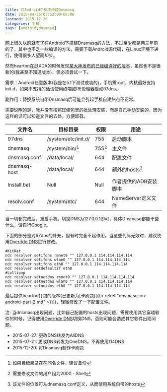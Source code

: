 ```yaml
---
title: 在Android手机中搭建Dnsmasq
date: 2015-04-26T03:53:00+08:00
lastmod: 2015-12-20
categories: 手机
tags: [android,dnsmasq]
---
```


网上很久以前就有了在Android下搭建Dnsmasq的方法，不过至少都是两三年前的了，其中也不乏一些编译的方法，需要下载Android源代码，在Linux环境下进行，使得很多人望而却步。

然而heartnn在逛XDA的时候发现[某大神发布的已经编译好的版本](http://forum.xda-developers.com/showthread.php?t=1658598)，虽然也不是很新的(我甚至不知道版本)，但必须尝试一下。

需求：Android任意版本(我是在5.1下测试成功的)，手机需root，内核最好支持init.d，如果不支持的话请使用终端或RE管理器启动97dns。

副作用：替换系统自带Dnsmasq后可能会引起手机自建热点不正常。

需要说明的是，我并没有按照压缩包里的批处理安装，而是自己手动安装的，因为这样的话可以知道文件的去处，方便卸载。<!--more-->

| 文件名 | 目标目录 | 权限 | 用途 |
| --- | --- | --- | --- |
| 97dns | /system/etc/init.d/ | 755 | 启动脚本 |
| dnsmasq | /system/bin/[^1] | 755[^2] | 主文件 |
| dnsmasq.conf | /data/local/ | 644 | 配置文件 |
| dnsmasq-host | /data/local/ | 644 | 额外的hosts[^3] |
| Install.bat | Null | Null | 作者提供的ADB安装脚本 |
| resolv.conf | /system/etc/ | 644 | NameServer定义文件 |

[^1]: 如果目标目录存在同名文件，建议备份
[^2]: 需要修改文件的用户组为2000 - Shell
[^3]: 该文件的位置可从dnsmasq.conf定义，从而使用系统自带的hosts

当一切都完成后，重启手机，切换DNS为127.0.0.1即可，具体Dnsmasq都能干些什么，请自行Google。

下面的部分是对97dns的补充，但有时完全不起作用，当这些代码无效时，建议使用[Override DNS](http://coolapk.com/apk/net.mx17.overridedns)进行修改。

```plain
#KitKat
ndc resolver setifdns rmnet0 "" 127.0.0.1 114.114.114.114
ndc resolver setifdns wlan0 "" 127.0.0.1 114.114.114.114
ndc resolver setifdns eth0 "" 127.0.0.1 114.114.114.114
ndc resolver setdefaultif eth0
#Lollipop
ndc resolver setnetdns rmnet0 "" 127.0.0.1 114.114.114.114
ndc resolver setnetdns wlan0 "" 127.0.0.1 114.114.114.114
ndc resolver setnetdns eth0 "" 127.0.0.1 114.114.114.114
```

最后提供heartnn打包的版本(已更新为[卡刷包]({{< relref "dnsmasq-on-android-part-2.md" >}}))，轻微修改了一下配置文件。

注: 当dnsmasq出现问题，比如自己配置的hosts出现问题，需要使用其它穿越软件的时候，记得使用[Override DNS](http://coolapk.com/apk/net.mx17.overridedns)切换DNS，否则可能会造成其它软件出现问题。

- 2015-07-27: 更改DNS转发为AliDNS
- 2015-07-21: 更改DNS转发为OneDNS，不再使用114DNS
- 2015-12-20: 将Dnsmasq制作卡刷包
